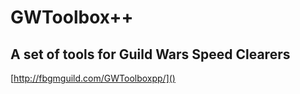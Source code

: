 # GWToolbox++

## A set of tools for Guild Wars Speed Clearers

[http://fbgmguild.com/GWToolboxpp/]()